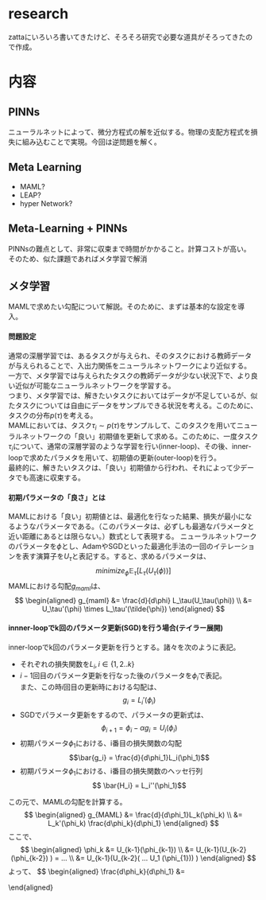 # research
zattaにいろいろ書いてきたけど、そろそろ研究で必要な道具がそろってきたので作成。

# 内容

## PINNs
ニューラルネットによって、微分方程式の解を近似する。物理の支配方程式を損失に組み込むことで実現。今回は逆問題を解く。

## Meta Learning
- MAML?
- LEAP?
- hyper Network?
## Meta-Learning + PINNs
PINNsの難点として、非常に収束まで時間がかかること。計算コストが高い。
そのため、似た課題であればメタ学習で解消

## メタ学習
MAMLで求めたい勾配について解説。そのために、まずは基本的な設定を導入。
#### 問題設定
通常の深層学習では、あるタスクが与えられ、そのタスクにおける教師データが与えられることで、入出力関係をニューラルネットワークにより近似する。
一方で、メタ学習では与えられたタスクの教師データが少ない状況下で、より良い近似が可能なニューラルネットワークを学習する。  
つまり、メタ学習では、解きたいタスクにおいてはデータが不足しているが、似たタスクについては自由にデータをサンプルできる状況を考える。このために、タスクの分布$p(\tau)$を考える。  
MAMLにおいては、タスク$\tau_i \sim p(\tau)$をサンプルして、このタスクを用いてニューラルネットワークの「良い」初期値を更新して求める。このために、一度タスク$\tau_i$について、通常の深層学習のような学習を行い(inner-loop)、その後、inner-loopで求めたパラメタを用いて、初期値の更新(outer-loop)を行う。  
最終的に、解きたいタスクは、「良い」初期値から行われ、それによって少データでも高速に収束する。
#### 初期パラメータの「良さ」とは
MAMLにおける「良い」初期値とは、最適化を行なった結果、損失が最小になるようなパラメータである。（このパラメータは、必ずしも最適なパラメータと近い距離にあるとは限らない。）数式として表現する。
ニューラルネットワークのパラメータを$\phi$とし、AdamやSGDといった最適化手法の一回のイテレーションを表す演算子を$U_{\tau}$と表記する。すると、求めるパラメータは、
$$ minimize_{\phi} \mathbb{E}_\tau [L_\tau(U_\tau(\phi))]$$
MAMLにおける勾配$g_{maml}$は、
$$
\begin{aligned}
g_{maml} &= \frac{d}{d\phi} L_\tau(U_\tau(\phi)) \\
&= U_\tau'(\phi) \times L_\tau'(\tilde{\phi})
\end{aligned}
$$


#### innner-loopでk回のパラメータ更新(SGD)を行う場合(テイラー展開)
inner-loopでk回のパラメータ更新を行うとする。諸々を次のように表記。
- それぞれの損失関数を$L_i, i \in \{1,2..k\}$
- $i-1$回目のパラメータ更新を行なった後のパラメータを$\phi_i$で表記。  
 また、この時$i$回目の更新時における勾配は、
$$ g_i = L_i'(\phi_i) $$
- SGDでパラメータ更新をするので、パラメータの更新式は、
  $$ \phi_{i+1} = \phi_i - \alpha g_{i} = U_i(\phi_i)$$
- 初期パラメータ$\phi_1$における、i番目の損失関数の勾配
$$\bar{g_i}  = \frac{d}{d\phi_1}L_i(\phi_1)$$
- 初期パラメータ$\phi_1$における、i番目の損失関数のヘッセ行列
$$ \bar{H_i} = L_i''(\phi_1)$$

この元で、MAMLの勾配を計算する。
$$
\begin{aligned}
g_{MAML} &= \frac{d}{d\phi_1}L_k(\phi_k) \\
&= L_k'(\phi_k) \frac{d\phi_k}{d\phi_1}
\end{aligned}
$$
ここで、
$$ \begin{aligned}
\phi_k &= U_{k-1}(\phi_{k-1}) \\
&=  U_{k-1}(U_{k-2}(\phi_{k-2}) ) = ... \\
&= U_{k-1}(U_{k-2}( ... U_1 (\phi_{1})) ) 
\end{aligned}
$$
よって、
$$
\begin{aligned}
\frac{d\phi_k}{d\phi_1} &= 

\end{aligned}